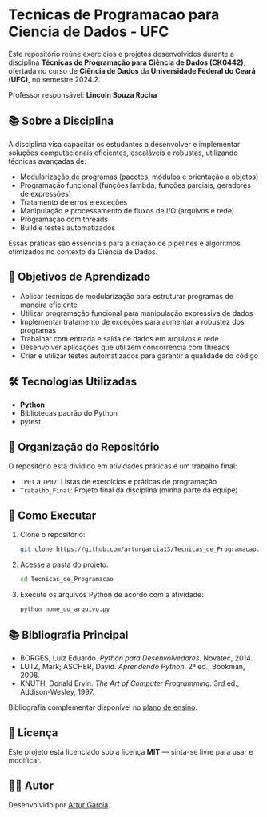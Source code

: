 # Tecnicas de Programacao para Ciencia de Dados - UFC

Este repositório reúne exercícios e projetos desenvolvidos durante a disciplina **Técnicas de Programação para Ciência de Dados (CK0442)**, ofertada no curso de **Ciência de Dados** da **Universidade Federal do Ceará (UFC)**, no semestre 2024.2.

Professor responsável: **Lincoln Souza Rocha**

## 📚 Sobre a Disciplina

A disciplina visa capacitar os estudantes a desenvolver e implementar soluções computacionais eficientes, escaláveis e robustas, utilizando técnicas avançadas de:

- Modularização de programas (pacotes, módulos e orientação a objetos)
- Programação funcional (funções lambda, funções parciais, geradores de expressões)
- Tratamento de erros e exceções
- Manipulação e processamento de fluxos de I/O (arquivos e rede)
- Programação com threads
- Build e testes automatizados

Essas práticas são essenciais para a criação de pipelines e algoritmos otimizados no contexto da Ciência de Dados.

## 🎯 Objetivos de Aprendizado

- Aplicar técnicas de modularização para estruturar programas de maneira eficiente
- Utilizar programação funcional para manipulação expressiva de dados
- Implementar tratamento de exceções para aumentar a robustez dos programas
- Trabalhar com entrada e saída de dados em arquivos e rede
- Desenvolver aplicações que utilizem concorrência com threads
- Criar e utilizar testes automatizados para garantir a qualidade do código

## 🛠️ Tecnologias Utilizadas

- **Python**
- Bibliotecas padrão do Python
- pytest

## 📁 Organização do Repositório

O repositório está dividido em atividades práticas e um trabalho final:

- `TP01` a `TP07`: Listas de exercícios e práticas de programação
- `Trabalho_Final`: Projeto final da disciplina (minha parte da equipe)

## 🚀 Como Executar

1. Clone o repositório:
   ```bash
   git clone https://github.com/arturgarcia13/Tecnicas_de_Programacao.git
   ```

2. Acesse a pasta do projeto:
   ```bash
   cd Tecnicas_de_Programacao
   ```

3. Execute os arquivos Python de acordo com a atividade:
   ```bash
   python nome_do_arquivo.py
   ```

## 📚 Bibliografia Principal

- BORGES, Luiz Eduardo. *Python para Desenvolvedores*. Novatec, 2014.
- LUTZ, Mark; ASCHER, David. *Aprendendo Python*. 2ª ed., Bookman, 2008.
- KNUTH, Donald Ervin. *The Art of Computer Programming*. 3rd ed., Addison-Wesley, 1997.

Bibliografia complementar disponível no [plano de ensino](./).

## 📝 Licença

Este projeto está licenciado sob a licença **MIT** — sinta-se livre para usar e modificar.

## 👨‍💻 Autor

Desenvolvido por [Artur Garcia](https://github.com/arturgarcia13).
